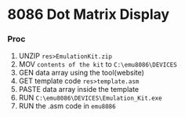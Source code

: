 # 8086 Dot Matrix Display

### Proc

1. UNZIP ``res>EmulationKit.zip``
2. MOV  ``contents of the kit`` to `C:\emu8086\DEVICES`
3. GEN data array using the tool(website)
4. GET template code ``res>template.asm``
5. PASTE data array inside the template
6. RUN ``C:\emu8086\DEVICES\Emulation_Kit.exe``
7. RUN the .asm code in ``emu8086``
